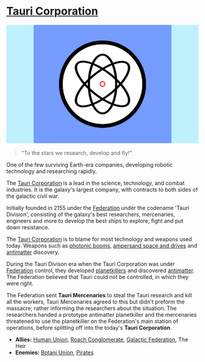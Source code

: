 # [Tauri Corporation](tauri)

![tauri_corp](../images/tauri_corp.png)

> "To the stars we research, develop and fly!"

One of the few surviving Earth-era companies, developing robotic technology and researching rapidly.

The [Tauri Corporation](tauri) is a lead in the science, technology, and combat industries. It is the galaxy's largest company, with contracts to both sides of the galactic civil war.

Initially founded in 2155 under the [Federation](federation) under the codename 'Tauri Division', consisting of the galaxy's best researchers, mercenaries, engineers and more to develop the best ships to explore, fight and put down resistance.

The [Tauri Corporation](tauri) is to blame for most technology and weapons used today. Weapons such as [photonic booms](../technology/photon_booms), [ampersand space and drives](../technology/ampersand_drives) and [antimatter](../technology/antimatter) discovery.

During the Tauri Divison era when the Tauri Corporation was under [Federation](federation) control, they developed [planetkillers](../technology/planetkillers) and discovered [antimatter](../technology/antimatter). The Federation believed that Tauri could not be controlled, in which they were right.

The Federation sent **Tauri Mercenaries** to steal the Tauri research and kill all the workers, Tauri Mercenaries agreed to this but didn't preform the massacre; rather informing the researchers about the situation. The researchers handed a prototype antimatter planetkiller and the mercenaries threatened to use the planetkiller on the Federation's main station of operations, before splitting off into the today's **Tauri Corporation**.

- **Allies:** [Human Union](human_union), [Roach Conglomerate](roach_conglomerate), [Galactic Federation](federation), The Heir
- **Enemies:** [Botani Union](botani), [Pirates](pirates)
